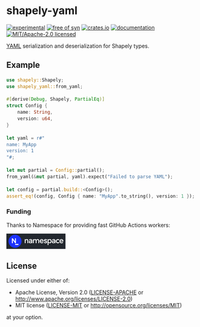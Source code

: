 # shapely-yaml

[![experimental](https://img.shields.io/badge/status-highly%20experimental-orange)](https://github.com/fasterthanlime/shapely)
[![free of syn](https://img.shields.io/badge/free%20of-syn-hotpink)](https://github.com/fasterthanlime/free-of-syn)
[![crates.io](https://img.shields.io/crates/v/shapely-yaml.svg)](https://crates.io/crates/shapely-yaml)
[![documentation](https://docs.rs/shapely-yaml/badge.svg)](https://docs.rs/shapely-yaml)
[![MIT/Apache-2.0 licensed](https://img.shields.io/crates/l/shapely-yaml.svg)](./LICENSE)

[YAML](https://yaml.org/) serialization and deserialization for Shapely types.

## Example

```rust
use shapely::Shapely;
use shapely_yaml::from_yaml;

#[derive(Debug, Shapely, PartialEq)]
struct Config {
    name: String,
    version: u64,
}

let yaml = r#"
name: MyApp
version: 1
"#;

let mut partial = Config::partial();
from_yaml(&mut partial, yaml).expect("Failed to parse YAML");

let config = partial.build::<Config>();
assert_eq!(config, Config { name: "MyApp".to_string(), version: 1 });
```

### Funding

Thanks to Namespace for providing fast GitHub Actions workers:

<a href="https://namespace.so"><img src="./static/namespace-d.svg" height="40"></a>

## License

Licensed under either of:

- Apache License, Version 2.0 ([LICENSE-APACHE](LICENSE-APACHE) or <http://www.apache.org/licenses/LICENSE-2.0>)
- MIT license ([LICENSE-MIT](LICENSE-MIT) or <http://opensource.org/licenses/MIT>)

at your option.
